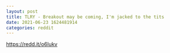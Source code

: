 ```yaml
--- 
layout: post 
title: TLRY - Breakout may be coming, I'm jacked to the tits 
date: 2021-06-23 1624481914 
categories: reddit 
--- 
```

https://redd.it/o6lukv